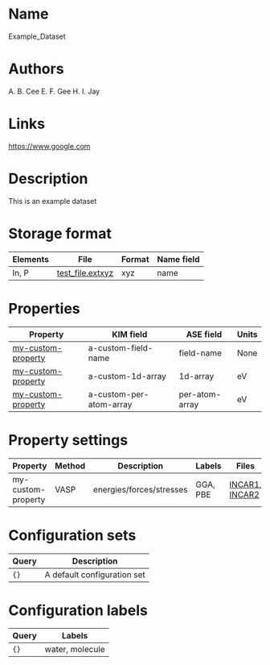 # Name

Example_Dataset

# Authors

A. B. Cee
E. F. Gee
H. I. Jay

# Links

https://www.google.com

# Description

This is an example dataset

# Storage format

|Elements|File|Format|Name field|
|---|---|---|---|
| In, P | [test_file.extxyz](test_file.extxyz) | xyz | name |

# Properties

|Property|KIM field|ASE field|Units
|---|---|---|---|
| [my-custom-property](test_property.edn) | a-custom-field-name | field-name | None
| [my-custom-property](test_property.edn) | a-custom-1d-array| 1d-array | eV |
| [my-custom-property](test_property.edn) | a-custom-per-atom-array | per-atom-array | eV |

# Property settings

|Property|Method|Description|Labels|Files|
|---|---|---|---|---|
| my-custom-property | VASP | energies/forces/stresses | GGA, PBE | [INCAR1](test_file.INCAR), [INCAR2](test_file.INCAR) |

# Configuration sets

Query|Description|
|---|---|
|`{}` | A default configuration set |

# Configuration labels

|Query|Labels|
|---|---|
| `{}` | water, molecule |